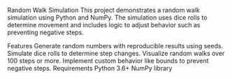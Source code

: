 Random Walk Simulation
This project demonstrates a random walk simulation using Python and NumPy. The simulation uses dice rolls to determine movement and includes logic to adjust behavior such as preventing negative steps.

Features
Generate random numbers with reproducible results using seeds.
Simulate dice rolls to determine step changes.
Visualize random walks over 100 steps or more.
Implement custom behavior like bounds to prevent negative steps.
Requirements
Python 3.6+
NumPy library

